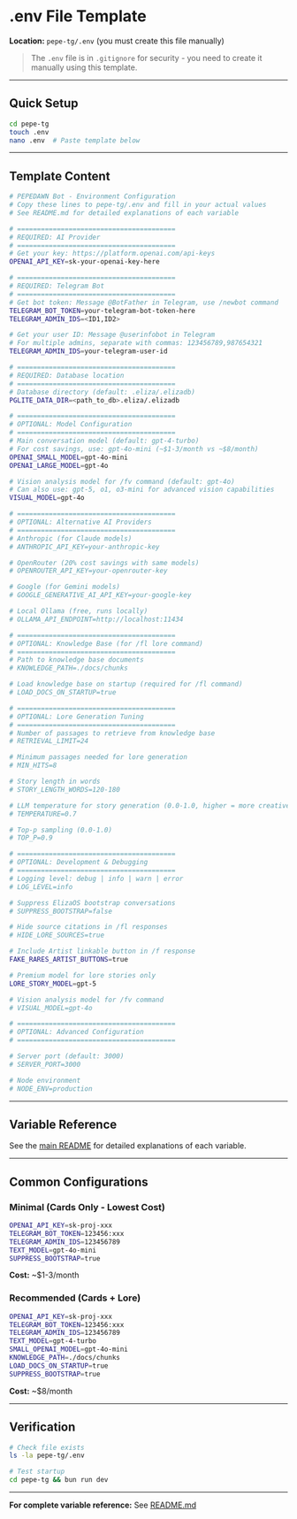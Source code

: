 # .env File Template

**Location:** `pepe-tg/.env` (you must create this file manually)

> The `.env` file is in `.gitignore` for security - you need to create it manually using this template.

---

## Quick Setup

```bash
cd pepe-tg
touch .env
nano .env  # Paste template below
```

---

## Template Content

```bash
# PEPEDAWN Bot - Environment Configuration
# Copy these lines to pepe-tg/.env and fill in your actual values
# See README.md for detailed explanations of each variable

# ========================================
# REQUIRED: AI Provider
# ========================================
# Get your key: https://platform.openai.com/api-keys
OPENAI_API_KEY=sk-your-openai-key-here

# ========================================
# REQUIRED: Telegram Bot
# ========================================
# Get bot token: Message @BotFather in Telegram, use /newbot command
TELEGRAM_BOT_TOKEN=your-telegram-bot-token-here
TELEGRAM_ADMIN_IDS=<ID1,ID2>

# Get your user ID: Message @userinfobot in Telegram
# For multiple admins, separate with commas: 123456789,987654321
TELEGRAM_ADMIN_IDS=your-telegram-user-id

# ========================================
# REQUIRED: Database location
# ========================================
# Database directory (default: .eliza/.elizadb)
PGLITE_DATA_DIR=<path_to_db>.eliza/.elizadb

# ========================================
# OPTIONAL: Model Configuration
# ========================================
# Main conversation model (default: gpt-4-turbo)
# For cost savings, use: gpt-4o-mini (~$1-3/month vs ~$8/month)
OPENAI_SMALL_MODEL=gpt-4o-mini
OPENAI_LARGE_MODEL=gpt-4o

# Vision analysis model for /fv command (default: gpt-4o)
# Can also use: gpt-5, o1, o3-mini for advanced vision capabilities
VISUAL_MODEL=gpt-4o

# ========================================
# OPTIONAL: Alternative AI Providers
# ========================================
# Anthropic (for Claude models)
# ANTHROPIC_API_KEY=your-anthropic-key

# OpenRouter (20% cost savings with same models)
# OPENROUTER_API_KEY=your-openrouter-key

# Google (for Gemini models)
# GOOGLE_GENERATIVE_AI_API_KEY=your-google-key

# Local Ollama (free, runs locally)
# OLLAMA_API_ENDPOINT=http://localhost:11434

# ========================================
# OPTIONAL: Knowledge Base (for /fl lore command)
# ========================================
# Path to knowledge base documents
# KNOWLEDGE_PATH=./docs/chunks

# Load knowledge base on startup (required for /fl command)
# LOAD_DOCS_ON_STARTUP=true

# ========================================
# OPTIONAL: Lore Generation Tuning
# ========================================
# Number of passages to retrieve from knowledge base
# RETRIEVAL_LIMIT=24

# Minimum passages needed for lore generation
# MIN_HITS=8

# Story length in words
# STORY_LENGTH_WORDS=120-180

# LLM temperature for story generation (0.0-1.0, higher = more creative)
# TEMPERATURE=0.7

# Top-p sampling (0.0-1.0)
# TOP_P=0.9

# ========================================
# OPTIONAL: Development & Debugging
# ========================================
# Logging level: debug | info | warn | error
# LOG_LEVEL=info

# Suppress ElizaOS bootstrap conversations
# SUPPRESS_BOOTSTRAP=false

# Hide source citations in /fl responses
# HIDE_LORE_SOURCES=true

# Include Artist linkable button in /f response
FAKE_RARES_ARTIST_BUTTONS=true

# Premium model for lore stories only
LORE_STORY_MODEL=gpt-5

# Vision analysis model for /fv command
# VISUAL_MODEL=gpt-4o

# ========================================
# OPTIONAL: Advanced Configuration
# ========================================

# Server port (default: 3000)
# SERVER_PORT=3000

# Node environment
# NODE_ENV=production
```

---

## Variable Reference

See the [main README](README.md#-environment-configuration) for detailed explanations of each variable.

---

## Common Configurations

### Minimal (Cards Only - Lowest Cost)

```bash
OPENAI_API_KEY=sk-proj-xxx
TELEGRAM_BOT_TOKEN=123456:xxx
TELEGRAM_ADMIN_IDS=123456789
TEXT_MODEL=gpt-4o-mini
SUPPRESS_BOOTSTRAP=true
```
**Cost:** ~$1-3/month

### Recommended (Cards + Lore)

```bash
OPENAI_API_KEY=sk-proj-xxx
TELEGRAM_BOT_TOKEN=123456:xxx
TELEGRAM_ADMIN_IDS=123456789
TEXT_MODEL=gpt-4-turbo
SMALL_OPENAI_MODEL=gpt-4o-mini
KNOWLEDGE_PATH=./docs/chunks
LOAD_DOCS_ON_STARTUP=true
SUPPRESS_BOOTSTRAP=true
```
**Cost:** ~$8/month

---

## Verification

```bash
# Check file exists
ls -la pepe-tg/.env

# Test startup
cd pepe-tg && bun run dev
```

---

**For complete variable reference:** See [README.md](README.md#-environment-configuration)

